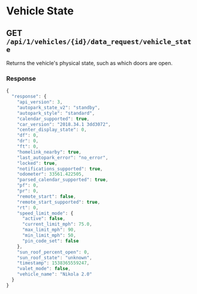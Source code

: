 # Vehicle State

## GET `/api/1/vehicles/{id}/data_request/vehicle_state`

Returns the vehicle's physical state, such as which doors are open.

### Response

```javascript
{
  "response": {
    "api_version": 3,
    "autopark_state_v2": "standby",
    "autopark_style": "standard",
    "calendar_supported": true,
    "car_version": "2018.34.1 3dd3072",
    "center_display_state": 0,
    "df": 0,
    "dr": 0,
    "ft": 0,
    "homelink_nearby": true,
    "last_autopark_error": "no_error",
    "locked": true,
    "notifications_supported": true,
    "odometer": 33561.422505,
    "parsed_calendar_supported": true,
    "pf": 0,
    "pr": 0,
    "remote_start": false,
    "remote_start_supported": true,
    "rt": 0,
    "speed_limit_mode": {
      "active": false,
      "current_limit_mph": 75.0,
      "max_limit_mph": 90,
      "min_limit_mph": 50,
      "pin_code_set": false
    },
    "sun_roof_percent_open": 0,
    "sun_roof_state": "unknown",
    "timestamp": 1538365559247,
    "valet_mode": false,
    "vehicle_name": "Nikola 2.0"
  }
}
```

